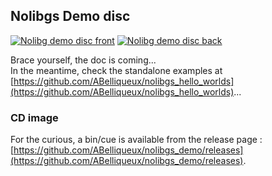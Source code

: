 ## Nolibgs Demo disc

<a href="https://wiki.arthus.net/assets/nolibgs_demo_0.11-front.png"><img src="https://wiki.arthus.net/assets/nolibgs_demo_0.11-front.png" alt="Nolibg demo disc front" style="max-width:48%;"/></a>
<a href="https://wiki.arthus.net/assets/nolibgs_demo_0.11-back.png"><img src="https://wiki.arthus.net/assets/nolibgs_demo_0.11-back.png" alt="Nolibg demo disc back" style="max-width:48%;"/></a>

Brace yourself, the doc is coming...  
In the meantime, check the standalone examples at [https://github.com/ABelliqueux/nolibgs_hello_worlds](https://github.com/ABelliqueux/nolibgs_hello_worlds)...  

### CD image

For the curious, a bin/cue is available from the release page : [https://github.com/ABelliqueux/nolibgs_demo/releases](https://github.com/ABelliqueux/nolibgs_demo/releases).